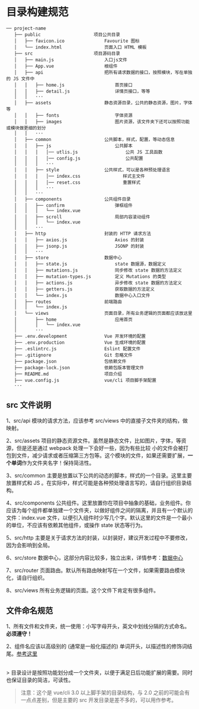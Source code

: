 # 目录构建规范

```
── project-name
   ├── public                    项目公共目录
   │   ├── favicon.ico               Favourite 图标
   │   └── index.html                页面入口 HTML 模板
   ├── src                       项目源码目录    
   │   ├── main.js                   入口js文件
   │   ├── App.vue                   根组件
   │   ├── api                       把所有请求数据的接口，按照模块，写在单独的 JS 文件中
   │   │   ├── home.js                   首页接口
   │   │   ├── detail.js                 详情页接口，等等
   │   │   ···
   │   ├── assets                    静态资源目录，公共的静态资源，图片，字体等
   │   │   ├── fonts                     字体资源
   │   │   ├── images                    图片资源，该文件夹下还可以按照功能或模块做更细的划分
   │   │   ···
   │   ├── common                    公共脚本，样式，配置，等动态信息
   │   │   ├── js                        公共脚本
   │   │   │   │── utlis.js                  公共 JS 工具函数
   │   │   │   │── config.js                 公共配置
   │   │   │   ···
   │   │   ├── style                 公共样式，可以是各种预处理语言
   │   │   │   │── index.css                样式主文件
   │   │   │   │── reset.css                重置样式
   │   │   │   ···
   │   │   ···
   │   ├── components                公共组件目录
   │   │   ├── confirm                   弹框组件
   │   │   │   └── index.vue
   │   │   ├── scroll                    局部内容滚动组件
   │   │   │   └── index.vue
   │   │   ···
   │   ├── http                      封装的 HTTP 请求方法
   │   │   ├── axios.js                  Axios 的封装
   │   │   ├── jsonp.js                  JSONP 的封装
   │   │   ···
   │   ├── store                     数据中心
   │   │   ├── state.js                  state 数据源，数据定义
   │   │   ├── mutations.js              同步修改 state 数据的方法定义
   │   │   ├── mutation-types.js         定义 Mutations 的类型
   │   │   ├── actions.js                异步修改 state 数据的方法定义
   │   │   ├── getters.js                获取数据的方法定义
   │   │   └── index.js                  数据中心入口文件
   │   ├── routes                    前端路由
   │   │   └── index.js
   │   └── views                     页面目录，所有业务逻辑的页面都应该放这里
   │       ├── home                      应用首页
   │       │   └── index.vue
   │       ···
   ├── .env.development              Vue 开发环境的配置
   ├── .env.production               Vue 生成环境的配置
   ├── .eslintrc.js                  Eslint 配置文件
   ├── .gitignore                    Git 忽略文件
   ├── package.json                  包依赖文件
   ├── package-lock.json             依赖包版本管理文件
   ├── README.md                     项目介绍
   ├── vue.config.js                 vue/cli 项目脚手架配置
   ···

```
## src 文件说明

1、src/api 模块的请求方法，应该参考 src/views 中的直接子文件夹的结构，做映射。

2、src/assets 项目的静态资源文件。虽然是静态文件，比如图片，字体，等资源，但是还是通过 webpack 处理一下会好一些，因为有些比较
小的文件会被打包到文件，减少请求或者压缩第三方包等。这个模块的文件，如果还需要扩展，**一个单词**作为文件夹名字！保持简洁性。

3、src/common 主要是放置以下公共的动态的脚本，样式的一个目录。这里主要放置样式和 JS 。在实际中，样式可能是各种预处理语言写的，请自行组织目录结构。

4、src/components 公共组件。这里放置你在项目中抽象的基础，业务组件。你应该为每个组件都单独建一个文件夹，以做好组件之间的隔离，并且有一个默认的文件：index.vue 文件，以便引入组件时少写几个字。默认这里的文件是一个最小的单位，不应该有依赖其他组件，或操作 state 状态等行为。

5、src/http 主要是关于请求方法的封装，以封装好，建议开发过程中不要修改，因为会影响到全局。

6、src/store 数据中心，这部分内容比较多，独立出来，详情参考：[数据中心](../store)

7、src/router 页面路由。默认所有路由映射写在一个文件，如果需要路由模块化，请自行组织。

8、src/views 所有业务逻辑的页面。这个文件下肯定有很多组件。

## 文件命名规范

1、所有文件和文件夹，统一使用：小写字母开头，英文中划线分隔的方式命名。**必须遵守！**

2、组件名应该以高级别的 (通常是一般化描述的) 单词开头，以描述性的修饰词结尾。[参考这里](https://cn.vuejs.org/v2/style-guide/#%E7%BB%84%E4%BB%B6%E5%90%8D%E4%B8%AD%E7%9A%84%E5%8D%95%E8%AF%8D%E9%A1%BA%E5%BA%8F-%E5%BC%BA%E7%83%88%E6%8E%A8%E8%8D%90)

<br/>
> 目录设计是按照功能划分成一个文件夹，以便于满足日后功能扩展的需要。同时也保证目录的简洁，可读性。

> 注意：这个是 vue/cli 3.0 以上脚手架的目录结构，与 2.0 之前的可能会有一点点差别，但是主要的 src 开发目录是差不多的，可以用作参考。
